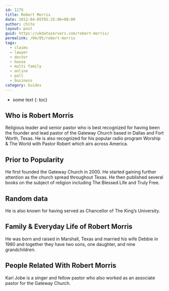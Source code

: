 ```yaml
---
id: 1175
title: Robert Morris
date: 2012-04-05T05:25:06+00:00
author: chito
layout: post
guid: https://ukdataservers.com/robert-morris/
permalink: /04/05/robert-morris
tags:
  - claims
  - lawyer
  - doctor
  - house
  - multi family
  - online
  - poll
  - business
category: Guides
---
```


* some text
{: toc}
          
          
## Who is  Robert Morris
                  
                  
                  
Religious leader and senior pastor who is best recognized for having been the founder and lead pastor of the Gateway Church based in Dallas and Fort Worth, Texas. He is also recognized for his popular radio program Worship & The World with Pastor Robert which airs across America. 
                  
                
                
                
## Prior to Popularity 
                  
                  
                  
He first founded the Gateway Church in 2000. He started gaining further attention as the church spread throughout Texas. He then published several books on the subject of religion including The Blessed Life and Truly Free. 
                  
                
                
                
## Random data 
                  
                  
                  
He is also known for having served as Chancellor of The King&#8217;s University. 
                  
                
                
                
## Family & Everyday Life of Robert Morris
                  
                  
                  
He was born and raised in Marshall, Texas and married his wife Debbie in 1980 and together they have two sons, one daughter, and nine grandchildren. 
                  
                
                
                
## People Related With  Robert Morris
                  
                  
                  
Kari Jobe is a singer and fellow pastor who also worked as an associate pastor for the Gateway Church. 
                  
                
              
            
          
          
          
    
    
  
